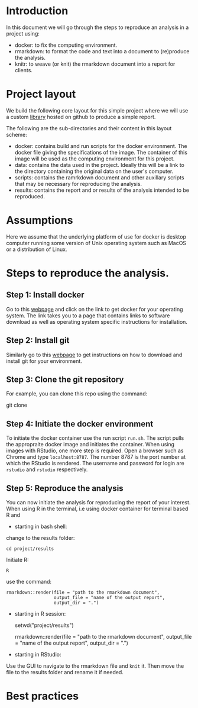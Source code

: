 # Introduction

In this document we will go through the steps to reproduce an analysis in a
project using:

- docker: to fix the computing environment.
- rmarkdown: to format the code and text into a document to (re)produce the analysis.
- knitr: to weave (or knit) the rmarkdown document into a report for clients.

# Project layout

We build the following core layout for this simple project where we will use a
custom [library](https://github.com/ssinari/smisc) hosted on github to produce a
simple report.

The following are the sub-directories and their content in this layout scheme:

- docker: contains build and run scripts for the docker environment. The docker
  file giving the specifications of the image. The container of this image will
  be used as the computing environment for this project.
- data: contains the data used in the project. Ideally this will be a link to
  the directory containing the original data on the user's computer.
- scripts: contains the ramrkdown document and other auxillary scripts that may
  be necessary for reproducing the analysis.
- results: contains the report and or results of the analysis intended to be
  reproduced.

# Assumptions

Here we assume that the underlying platform of use for docker is desktop
computer running some version of Unix operating system such as MacOS or a
distribution of Linux.

# Steps to reproduce the analysis.

## Step 1: Install docker

Go to this [webpage](https://docs.docker.com/v17.12/install/#server) and click
on the link to get docker for your operating system. The link takes you to a
page that contains links to software download as well as operating system
specific instructions for installation. 

## Step 2: Install git

Similarly go to this [webpage](https://git-scm.com/downloads) to get
instructions on how to download and install git for your environment.

## Step 3: Clone the git repository

For example, you can clone this repo using the command:

   git clone <path to repo>

## Step 4: Initiate the docker environment

To initiate the docker container use the run script `run.sh`. The script pulls
the appropraite docker image and initiates the container. When using images with
RStudio, one more step is required. Open a browser such as Chrome and type
`localhost:8787`. The number 8787 is the port number at which the RStudio is
rendered. The username and password for login are `rstudio` and `rstudio`
respectively.

## Step 5: Reproduce the analysis

You can now initiate the analysis for reproducing the report of your interest.
When using R in the terminal, i.e using docker container for terminal based R
and

- starting in bash shell:


change to the results folder:

    cd project/results

Initiate R:

    R

use the command:

    rmarkdown::render(file = "path to the rmarkdown document",
                      output_file = "name of the output report",
                      output_dir = ".")


- starting in R session:

    setwd("project/results")
    
    rmarkdown::render(file = "path to the rmarkdown document",
                          output_file = "name of the output report",
                          output_dir = ".")

- starting in RStudio:

Use the GUI to navigate to the rmarkdown file and `knit` it. Then move the file
to the results folder and rename it if needed.

# Best practices

